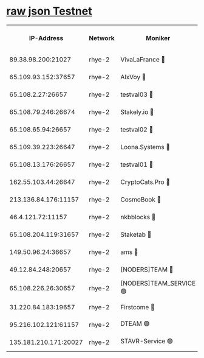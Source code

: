 
[raw json Testnet](https://rpc-check.quickt.stavr.tech/quickt/rpc-quickt-result.json)
=


<table><tr><th>IP-Address</th><th>Network</th><th>Moniker</th><th>Latest Block Height</th><th>Earliest Block Height</th><th>Catching Up</th><th>Tx Index</th><th>Voting Power</th><th>Scan Time</th></tr><tr><td>89.38.98.200:21027</td><td>rhye-2</td><td>VivaLaFrance 🔴</td><td>186620</td><td>1</td><td>False</td><td>off</td><td>10000</td><td>2024-01-04T22:16:10.386970052UTC</td></tr><tr><td>65.109.93.152:37657</td><td>rhye-2</td><td>AlxVoy 🔴</td><td>186621</td><td>1</td><td>False</td><td>on</td><td>144071</td><td>2024-01-04T22:16:12.800900765UTC</td></tr><tr><td>65.108.2.27:26657</td><td>rhye-2</td><td>testval03 🔴</td><td>186621</td><td>1</td><td>False</td><td>on</td><td>11002050</td><td>2024-01-04T22:16:15.530192623UTC</td></tr><tr><td>65.108.79.246:26674</td><td>rhye-2</td><td>Stakely.io 🔴</td><td>186622</td><td>1</td><td>False</td><td>on</td><td>10010</td><td>2024-01-04T22:16:17.923213867UTC</td></tr><tr><td>65.108.65.94:26657</td><td>rhye-2</td><td>testval02 🔴</td><td>186622</td><td>1</td><td>False</td><td>on</td><td>11002050</td><td>2024-01-04T22:16:18.672614737UTC</td></tr><tr><td>65.109.39.223:26647</td><td>rhye-2</td><td>Loona.Systems 🔴</td><td>186622</td><td>1</td><td>False</td><td>off</td><td>86949</td><td>2024-01-04T22:16:21.069610626UTC</td></tr><tr><td>65.108.13.176:26657</td><td>rhye-2</td><td>testval01 🔴</td><td>186622</td><td>1</td><td>False</td><td>on</td><td>13082010</td><td>2024-01-04T22:16:22.218701522UTC</td></tr><tr><td>162.55.103.44:26647</td><td>rhye-2</td><td>CryptoCats.Pro 🔴</td><td>186628</td><td>1</td><td>False</td><td>off</td><td>9999</td><td>2024-01-04T22:16:52.460105214UTC</td></tr><tr><td>213.136.84.176:11157</td><td>rhye-2</td><td>CosmoBook 🔴</td><td>186627</td><td>65301</td><td>False</td><td>off</td><td>1528057</td><td>2024-01-04T22:16:46.091525139UTC</td></tr><tr><td>46.4.121.72:11157</td><td>rhye-2</td><td>nkbblocks 🔴</td><td>186619</td><td>70101</td><td>False</td><td>off</td><td>81901</td><td>2024-01-04T22:16:05.946006506UTC</td></tr><tr><td>65.108.204.119:31657</td><td>rhye-2</td><td>Staketab 🔴</td><td>122115</td><td>121601</td><td>False</td><td>on</td><td>9900</td><td>2024-01-04T22:16:21.466630285UTC</td></tr><tr><td>149.50.96.24:36657</td><td>rhye-2</td><td>ams 🔴</td><td>186625</td><td>133501</td><td>False</td><td>on</td><td>10786</td><td>2024-01-04T22:16:35.609068537UTC</td></tr><tr><td>49.12.84.248:20657</td><td>rhye-2</td><td>[NODERS]TEAM 🔴</td><td>186624</td><td>146001</td><td>False</td><td>on</td><td>59690</td><td>2024-01-04T22:16:33.161031642UTC</td></tr><tr><td>65.108.226.26:30657</td><td>rhye-2</td><td>[NODERS]TEAM_SERVICE 🟢</td><td>186622</td><td>156501</td><td>False</td><td>on</td><td>0</td><td>2024-01-04T22:16:21.854706146UTC</td></tr><tr><td>31.220.84.183:19657</td><td>rhye-2</td><td>Firstcome 🔴</td><td>186621</td><td>165001</td><td>False</td><td>off</td><td>724902</td><td>2024-01-04T22:16:15.198818674UTC</td></tr><tr><td>95.216.102.121:61157</td><td>rhye-2</td><td>DTEAM 🟢</td><td>186622</td><td>184101</td><td>False</td><td>on</td><td>0</td><td>2024-01-04T22:16:18.268141420UTC</td></tr><tr><td>135.181.210.171:20027</td><td>rhye-2</td><td>STAVR-Service 🟢</td><td>186624</td><td>184501</td><td>False</td><td>on</td><td>0</td><td>2024-01-04T22:16:30.781109917UTC</td></tr></table>